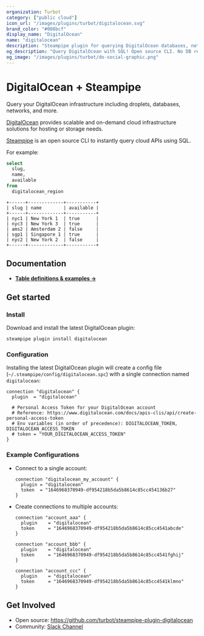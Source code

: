 ```yaml
---
organization: Turbot
category: ["public cloud"]
icon_url: "/images/plugins/turbot/digitalocean.svg"
brand_color: "#008bcf"
display_name: "DigitalOcean"
name: "digitalocean"
description: "Steampipe plugin for querying DigitalOcean databases, networks, and other resources."
og_description: "Query DigitalOcean with SQL! Open source CLI. No DB required."
og_image: "/images/plugins/turbot/do-social-graphic.png"
---
```


# DigitalOcean + Steampipe

Query your DigitalOcean infrastructure including droplets, databases, networks, and more.

[DigitalOcean](https://www.digitalocean.com/) provides scalable and on-demand cloud infrastructure solutions for hosting or storage needs.

[Steampipe](https://steampipe.io) is an open source CLI to instantly query cloud APIs using SQL.

For example:

```sql
select
  slug,
  name,
  available
from
  digitalocean_region
 ```
 
 ```
+------+-------------+-----------+
| slug | name        | available |
+------+-------------+-----------+
| nyc1 | New York 1  | true      |
| nyc3 | New York 3  | true      |
| ams2 | Amsterdam 2 | false     |
| sgp1 | Singapore 1 | true      |
| nyc2 | New York 2  | false     |
+------+-------------+-----------+
```

## Documentation

- **[Table definitions & examples →](/plugins/turbot/digitalocean/tables)**

## Get started

### Install

Download and install the latest DigitalOcean plugin:

```bash
steampipe plugin install digitalocean
```

### Configuration

Installing the latest DigitalOcean plugin will create a config file (`~/.steampipe/config/digitalocean.spc`) with a single connection named `digitalocean`:

```hcl
connection "digitalocean" {
  plugin  = "digitalocean"

  # Personal Access Token for your DigitalOcean account
  # Reference: https://www.digitalocean.com/docs/apis-clis/api/create-personal-access-token
  # Env variables (in order of precedence): DIGITALOCEAN_TOKEN, DIGITALOCEAN_ACCESS_TOKEN
  # token = "YOUR_DIGITALOCEAN_ACCESS_TOKEN"
}
```

### Example Configurations

- Connect to a single account:

  ```hcl
  connection "digitalocean_my_account" {
    plugin = "digitalocean"
    token  = "1646968370949-df954218b5da5b8614c85cc454136b27"
  }
  ```

- Create connections to multiple accounts:

  ```hcl
  connection "account_aaa" {
    plugin    = "digitalocean"
    token     = "1646968370949-df954218b5da5b8614c85cc4541abcde"
  }

  connection "account_bbb" {
    plugin    = "digitalocean"
    token     = "1646968370949-df954218b5da5b8614c85cc4541fghij"
  }

  connection "account_ccc" {
    plugin    = "digitalocean"
    token     = "1646968370949-df954218b5da5b8614c85cc4541klmno"
  }
  ```

## Get Involved

* Open source: https://github.com/turbot/steampipe-plugin-digitalocean
* Community: [Slack Channel](https://steampipe.io/community/join)

